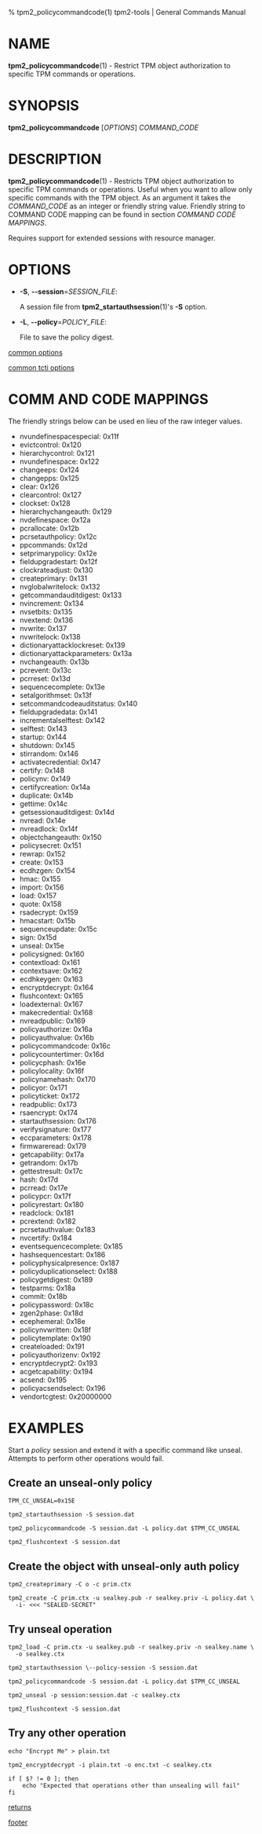 % tpm2_policycommandcode(1) tpm2-tools | General Commands Manual

# NAME

**tpm2_policycommandcode**(1) - Restrict TPM object authorization to specific
TPM commands or operations.

# SYNOPSIS

**tpm2_policycommandcode** [*OPTIONS*] _COMMAND\_CODE_

# DESCRIPTION

**tpm2_policycommandcode**(1) - Restricts TPM object authorization to specific
TPM commands or operations. Useful when you want to allow only specific commands
with the TPM object. As an argument it takes the _COMMAND\_CODE_ as an integer
or friendly string value. Friendly string to COMMAND CODE mapping can be found
in section *COMMAND CODE MAPPINGS*.

Requires support for extended sessions with resource manager.

# OPTIONS

  * **-S**, **\--session**=_SESSION\_FILE_:

    A session file from **tpm2_startauthsession**(1)'s **-S** option.

  * **-L**, **\--policy**=_POLICY\_FILE_:

    File to save the policy digest.

[common options](common/options.md)

[common tcti options](common/tcti.md)

<!-- Generated Via (requires minor hand tweaks still)
IFS=$'\n'
for c in `grep TPM2_CC_ ./include/tss2/tss2_tpm2_types.h`; do
  n=`echo $c | awk {'print $4'} | sed s/\)// | sed s/0x00000/0x/`
  p=`echo $c |awk {'print$2'} | cut -d'_' -f3- | sed s/_//g | tr '[:upper:]' '[:lower:]'`
  echo "  -$p: $n"
done;
-->

# COMM AND CODE MAPPINGS

The friendly strings below can be used en lieu of the raw integer values.

  - nvundefinespacespecial: 0x11f
  - evictcontrol: 0x120
  - hierarchycontrol: 0x121
  - nvundefinespace: 0x122
  - changeeps: 0x124
  - changepps: 0x125
  - clear: 0x126
  - clearcontrol: 0x127
  - clockset: 0x128
  - hierarchychangeauth: 0x129
  - nvdefinespace: 0x12a
  - pcrallocate: 0x12b
  - pcrsetauthpolicy: 0x12c
  - ppcommands: 0x12d
  - setprimarypolicy: 0x12e
  - fieldupgradestart: 0x12f
  - clockrateadjust: 0x130
  - createprimary: 0x131
  - nvglobalwritelock: 0x132
  - getcommandauditdigest: 0x133
  - nvincrement: 0x134
  - nvsetbits: 0x135
  - nvextend: 0x136
  - nvwrite: 0x137
  - nvwritelock: 0x138
  - dictionaryattacklockreset: 0x139
  - dictionaryattackparameters: 0x13a
  - nvchangeauth: 0x13b
  - pcrevent: 0x13c
  - pcrreset: 0x13d
  - sequencecomplete: 0x13e
  - setalgorithmset: 0x13f
  - setcommandcodeauditstatus: 0x140
  - fieldupgradedata: 0x141
  - incrementalselftest: 0x142
  - selftest: 0x143
  - startup: 0x144
  - shutdown: 0x145
  - stirrandom: 0x146
  - activatecredential: 0x147
  - certify: 0x148
  - policynv: 0x149
  - certifycreation: 0x14a
  - duplicate: 0x14b
  - gettime: 0x14c
  - getsessionauditdigest: 0x14d
  - nvread: 0x14e
  - nvreadlock: 0x14f
  - objectchangeauth: 0x150
  - policysecret: 0x151
  - rewrap: 0x152
  - create: 0x153
  - ecdhzgen: 0x154
  - hmac: 0x155
  - import: 0x156
  - load: 0x157
  - quote: 0x158
  - rsadecrypt: 0x159
  - hmacstart: 0x15b
  - sequenceupdate: 0x15c
  - sign: 0x15d
  - unseal: 0x15e
  - policysigned: 0x160
  - contextload: 0x161
  - contextsave: 0x162
  - ecdhkeygen: 0x163
  - encryptdecrypt: 0x164
  - flushcontext: 0x165
  - loadexternal: 0x167
  - makecredential: 0x168
  - nvreadpublic: 0x169
  - policyauthorize: 0x16a
  - policyauthvalue: 0x16b
  - policycommandcode: 0x16c
  - policycountertimer: 0x16d
  - policycphash: 0x16e
  - policylocality: 0x16f
  - policynamehash: 0x170
  - policyor: 0x171
  - policyticket: 0x172
  - readpublic: 0x173
  - rsaencrypt: 0x174
  - startauthsession: 0x176
  - verifysignature: 0x177
  - eccparameters: 0x178
  - firmwareread: 0x179
  - getcapability: 0x17a
  - getrandom: 0x17b
  - gettestresult: 0x17c
  - hash: 0x17d
  - pcrread: 0x17e
  - policypcr: 0x17f
  - policyrestart: 0x180
  - readclock: 0x181
  - pcrextend: 0x182
  - pcrsetauthvalue: 0x183
  - nvcertify: 0x184
  - eventsequencecomplete: 0x185
  - hashsequencestart: 0x186
  - policyphysicalpresence: 0x187
  - policyduplicationselect: 0x188
  - policygetdigest: 0x189
  - testparms: 0x18a
  - commit: 0x18b
  - policypassword: 0x18c
  - zgen2phase: 0x18d
  - ecephemeral: 0x18e
  - policynvwritten: 0x18f
  - policytemplate: 0x190
  - createloaded: 0x191
  - policyauthorizenv: 0x192
  - encryptdecrypt2: 0x193
  - acgetcapability: 0x194
  - acsend: 0x195
  - policyacsendselect: 0x196
  - vendortcgtest: 0x20000000


# EXAMPLES

Start a *policy* session and extend it with a specific command like unseal.
Attempts to perform other operations would fail.

## Create an unseal-only policy
```
TPM_CC_UNSEAL=0x15E

tpm2_startauthsession -S session.dat

tpm2_policycommandcode -S session.dat -L policy.dat $TPM_CC_UNSEAL

tpm2_flushcontext -S session.dat
```

## Create the object with unseal-only auth policy
```
tpm2_createprimary -C o -c prim.ctx

tpm2_create -C prim.ctx -u sealkey.pub -r sealkey.priv -L policy.dat \
  -i- <<< "SEALED-SECRET"
```

## Try unseal operation
```
tpm2_load -C prim.ctx -u sealkey.pub -r sealkey.priv -n sealkey.name \
  -o sealkey.ctx

tpm2_startauthsession \--policy-session -S session.dat

tpm2_policycommandcode -S session.dat -L policy.dat $TPM_CC_UNSEAL

tpm2_unseal -p session:session.dat -c sealkey.ctx

tpm2_flushcontext -S session.dat
```

## Try any other operation
```
echo "Encrypt Me" > plain.txt

tpm2_encryptdecrypt -i plain.txt -o enc.txt -c sealkey.ctx

if [ $? != 0 ]; then
    echo "Expected that operations other than unsealing will fail"
fi
```

[returns](common/returns.md)

[footer](common/footer.md)
